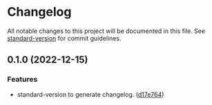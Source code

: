 # Changelog

All notable changes to this project will be documented in this file. See [standard-version](https://github.com/conventional-changelog/standard-version) for commit guidelines.

## 0.1.0 (2022-12-15)


### Features

* standard-version to generate changelog. ([d17e764](https://github.com/LzpTec/concurrency/commit/d17e76430bf804ae6a545e52bf40cfe85607d179))
